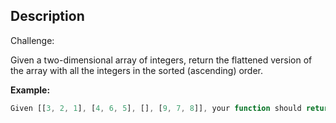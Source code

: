 ## Description

Challenge:

Given a two-dimensional array of integers, return the flattened version of the array with all the integers in the sorted (ascending) order.

**Example:**

```ts
Given [[3, 2, 1], [4, 6, 5], [], [9, 7, 8]], your function should return [1, 2, 3, 4, 5, 6, 7, 8, 9].
```
